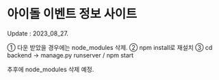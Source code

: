 # 아이돌 이벤트 정보 사이트 
Update : 2023_08_27.

① 다운 받았을 경우에는 node_modules 삭제.
② npm install로 재설치
③ cd backend → manage.py runserver / npm start

추후에 node_modules 삭제 예정.

